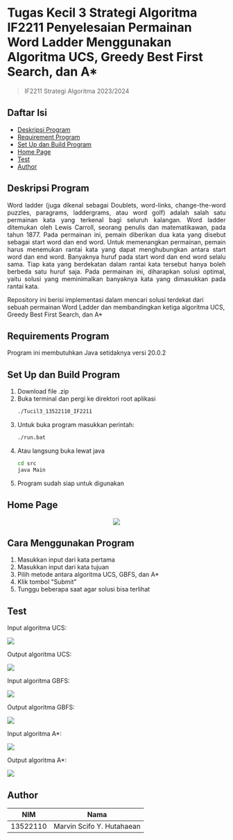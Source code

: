 # Tugas Kecil 3 Strategi Algoritma IF2211 Penyelesaian Permainan Word Ladder Menggunakan Algoritma UCS, Greedy Best First Search, dan A*

> IF2211 Strategi Algoritma 2023/2024

## **Daftar Isi**

- [Deskripsi Program](#deskripsi-program)
- [Requirement Program](#requirements-program)
- [Set Up dan Build Program](#set-up-dan-build-program)
- [Home Page](#home-page)
- [Test](#test)
- [Author](#author)

## **Deskripsi Program**

<p align="justify">
Word ladder (juga dikenal sebagai Doublets, word-links, change-the-word puzzles, paragrams, laddergrams, atau word golf) adalah salah satu permainan kata yang terkenal bagi seluruh kalangan. Word ladder ditemukan oleh Lewis Carroll, seorang penulis dan matematikawan, pada tahun 1877. Pada permainan ini, pemain diberikan dua kata yang disebut sebagai start word dan end word. Untuk memenangkan permainan, pemain harus menemukan rantai kata yang dapat menghubungkan antara start word dan end word. Banyaknya huruf pada start word dan end word selalu sama. Tiap kata yang berdekatan dalam rantai kata tersebut hanya boleh berbeda satu huruf saja. Pada permainan ini, diharapkan solusi optimal, yaitu solusi yang meminimalkan banyaknya kata yang dimasukkan pada rantai kata.

Repository ini berisi implementasi dalam mencari solusi terdekat dari sebuah permainan Word Ladder dan membandingkan ketiga algoritma UCS, Greedy Best First Search, dan A*

</p>

## **Requirements Program**
Program ini membutuhkan Java setidaknya versi 20.0.2

## **Set Up dan Build Program**
1. Download file .zip
2. Buka terminal dan pergi ke direktori root aplikasi 
     ```bash
     ./Tucil3_13522110_IF2211
     ```
3. Untuk buka program masukkan perintah:
     ```bash
     ./run.bat
     ``` 
4. Atau langsung buka lewat java
     ```bash
     cd src
     java Main
     ```
5. Program sudah siap untuk digunakan

## **Home Page**
<p align="center">
<img src="test/MainPage.png">
</p>

## **Cara Menggunakan Program** ##
1. Masukkan input dari kata pertama
2. Masukkan input dari kata tujuan
3. Pilih metode antara algoritma UCS, GBFS, dan A*
4. Klik tombol "Submit"
5. Tunggu beberapa saat agar solusi bisa terlihat

## **Test**
<p align="center">

Input algoritma UCS:

<img src="test/UCS_in1.png">

Output algoritma UCS:

<img src="test/UCS_out1.png">

Input algoritma GBFS:

<img src="test/GBFS_in2.png">

Output algoritma GBFS:

<img src="test/GBFS_out2.png">

Input algoritma A*:

<img src="test/AStar_in3.png">

Output algoritma A*:

<img src="test/AStar_out3.png">
</p>

## **Author**

|   NIM    |           Nama           |
| :------: | :----------------------: |
| 13522110 | Marvin Scifo Y. Hutahaean  |


<!-- Optional -->
<!-- ## License -->
<!-- This project is open source and available under the [... License](). -->

<!-- You don't have to include all sections - just the one's relevant to your project -->
